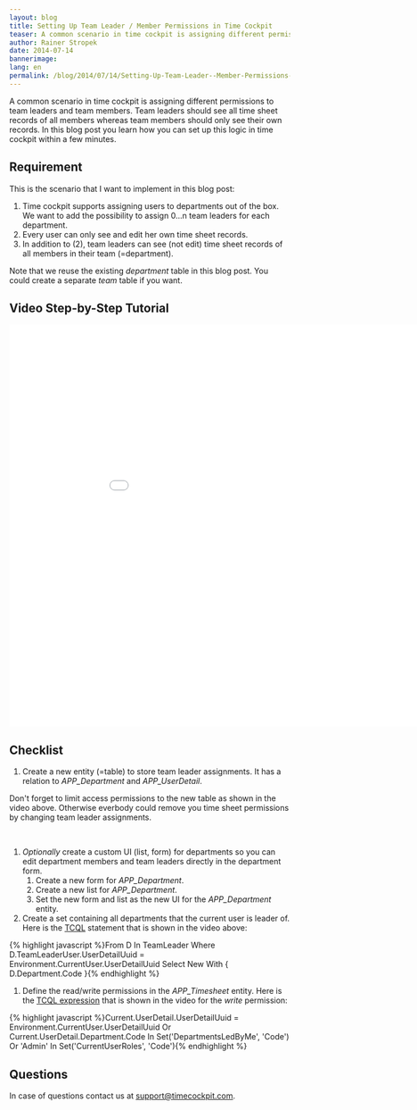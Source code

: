 ```yaml
---
layout: blog
title: Setting Up Team Leader / Member Permissions in Time Cockpit
teaser: A common scenario in time cockpit is assigning different permissions to team leaders and team members. Team leaders should see all time sheet records of all members whereas team members should only see their own records. In this blog post you learn how you can set up this logic in time cockpit within a few minutes.
author: Rainer Stropek
date: 2014-07-14
bannerimage: 
lang: en
permalink: /blog/2014/07/14/Setting-Up-Team-Leader--Member-Permissions-in-Time-Cockpit
---
```


<p xmlns="http://www.w3.org/1999/xhtml">A common scenario in time cockpit is assigning different permissions to team leaders and team members. Team leaders should see all time sheet records of all members whereas team members should only see their own records. In this blog post you learn how you can set up this logic in time cockpit within a few minutes.</p><h2 xmlns="http://www.w3.org/1999/xhtml">Requirement</h2><p xmlns="http://www.w3.org/1999/xhtml">This is the scenario that I want to implement in this blog post:</p><ol xmlns="http://www.w3.org/1999/xhtml">
  <li>Time cockpit supports assigning users to departments out of the box. We want to add the possibility to assign 0...n team leaders for each department.</li>
  <li>Every user can only see and edit her own time sheet records.</li>
  <li>In addition to (2), team leaders can see (not edit) time sheet records of all members in their team (=department).</li>
</ol><p class="showcase" xmlns="http://www.w3.org/1999/xhtml">Note that we reuse the existing <em>department</em> table in this blog post. You could create a separate <em>team</em> table if you want.</p><h2 xmlns="http://www.w3.org/1999/xhtml">Video Step-by-Step Tutorial</h2><div class="videoWrapper" xmlns="http://www.w3.org/1999/xhtml">
  <iframe width="960" height="720" src="//www.youtube.com/embed/vbPTMelzhfE?rel=0" frameborder="0" allowfullscreen="allowfullscreen"></iframe>
</div><h2 xmlns="http://www.w3.org/1999/xhtml">Checklist</h2><ol xmlns="http://www.w3.org/1999/xhtml">
  <li>Create a new entity (=table) to store team leader assignments. It has a relation to <em>APP_Department</em> and <em>APP_UserDetail</em>.</li>
</ol><p class="showcase" xmlns="http://www.w3.org/1999/xhtml">Don't forget to limit access permissions to the new table as shown in the video above. Otherwise everbody could remove you time sheet permissions by changing team leader assignments.</p><br xmlns="http://www.w3.org/1999/xhtml" /><ol xmlns="http://www.w3.org/1999/xhtml">
  <li>
    <em>Optionally</em> create a custom UI (list, form) for departments so you can edit department members and team leaders directly in the department form. 

<ol><li>Create a new form for <em>APP_Department</em>.</li><li>Create a new list for <em>APP_Department</em>.</li><li>Set the new form and list as the new UI for the <em>APP_Department</em> entity.</li></ol></li>
  <li>Create a set containing all departments that the current user is leader of. Here is the <a href="http://help.timecockpit.com/?topic=html/a7465f29-c739-4a14-bf5b-09821133dd9a.htm" target="_blank">TCQL</a> statement that is shown in the video above:</li>
</ol>{% highlight javascript %}From D In TeamLeader
Where D.TeamLeaderUser.UserDetailUuid = Environment.CurrentUser.UserDetailUuid
Select New With { D.Department.Code }{% endhighlight %}<ol xmlns="http://www.w3.org/1999/xhtml">
  <li>Define the read/write permissions in the <em>APP_Timesheet</em> entity. Here is the <a href="http://help.timecockpit.com/?topic=html/28e3e0bd-6bd7-4435-930b-69671817bf95.htm" target="_blank">TCQL expression</a> that is shown in the video for the <em>write</em> permission:</li>
</ol>{% highlight javascript %}Current.UserDetail.UserDetailUuid = Environment.CurrentUser.UserDetailUuid
 Or Current.UserDetail.Department.Code In Set('DepartmentsLedByMe', 'Code')
 Or 'Admin' In Set('CurrentUserRoles', 'Code'){% endhighlight %}<h2 xmlns="http://www.w3.org/1999/xhtml">Questions</h2><p xmlns="http://www.w3.org/1999/xhtml">In case of questions contact us at <a href="mailto:support@timecockpit.com">support@timecockpit.com</a>.</p>